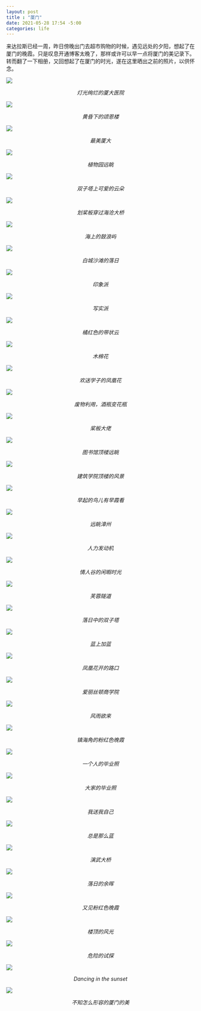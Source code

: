 ```yaml
---
layout: post
title : "厦门"
date: 2021-05-28 17:54 -5:00
categories: life
---
```


来达拉斯已经一周，昨日傍晚出门去超市购物的时候，遇见远处的夕阳，想起了在厦门的晚霞。只是叹息开通博客太晚了，那样或许可以早一点将厦门的美记录下。转而翻了一下相册，又回想起了在厦门的时光，遂在这里晒出之前的照片，以供怀念。


![](/assets/Xiamen/IMG_1623.JPG)
<center style="font-size:14px;font-style:italic"> 灯光绚烂的厦大医院 </center>

![](/assets/Xiamen/IMG_1984.jpg)
<center style="font-size:14px;font-style:italic"> 黄昏下的颂恩楼 </center>

![](/assets/Xiamen/IMG_2296.JPG)
<center style="font-size:14px;font-style:italic"> 最美厦大 </center>

![](/assets/Xiamen/IMG_2398.JPG)
<center style="font-size:14px;font-style:italic"> 植物园远眺 </center>

![](/assets/Xiamen/IMG_2402.JPG)
<center style="font-size:14px;font-style:italic"> 双子塔上可爱的云朵 </center>

![](/assets/Xiamen/IMG_2771.JPG)
<center style="font-size:14px;font-style:italic"> 划桨板穿过海沧大桥 </center>

![](/assets/Xiamen/IMG_2841.JPG)
<center style="font-size:14px;font-style:italic"> 海上的鼓浪屿 </center>

![](/assets/Xiamen/IMG_3316.JPG)
<center style="font-size:14px;font-style:italic"> 白城沙滩的落日 </center>

![](/assets/Xiamen/IMG_3319.JPG)
<center style="font-size:14px;font-style:italic"> 印象派 </center>

![](/assets/Xiamen/IMG_3323.JPG)
<center style="font-size:14px;font-style:italic"> 写实派 </center>

![](/assets/Xiamen/IMG_3389.JPG)
<center style="font-size:14px;font-style:italic"> 橘红色的带状云 </center>

![](/assets/Xiamen/IMG_3717.JPG)
<center style="font-size:14px;font-style:italic"> 木棉花 </center>

![](/assets/Xiamen/IMG_3870.JPG)
<center style="font-size:14px;font-style:italic"> 欢送学子的凤凰花 </center>

![](/assets/Xiamen/IMG_3939.JPG)
<center style="font-size:14px;font-style:italic"> 废物利用，酒瓶变花瓶 </center>

![](/assets/Xiamen/IMG_4149.JPG)
<center style="font-size:14px;font-style:italic"> 桨板大佬 </center>

![](/assets/Xiamen/IMG_4229.JPG)
<center style="font-size:14px;font-style:italic"> 图书馆顶楼远眺 </center>

![](/assets/Xiamen/IMG_4253.JPG)
<center style="font-size:14px;font-style:italic"> 建筑学院顶楼的风景 </center>

![](/assets/Xiamen/IMG_4272.JPG)
<center style="font-size:14px;font-style:italic"> 早起的鸟儿有早霞看 </center>

![](/assets/Xiamen/IMG_4290.JPG)
<center style="font-size:14px;font-style:italic"> 远眺漳州 </center>

![](/assets/Xiamen/IMG_4576.JPG)
<center style="font-size:14px;font-style:italic"> 人力发动机 </center>

![](/assets/Xiamen/IMG_4570.JPG)
<center style="font-size:14px;font-style:italic"> 情人谷的闲暇时光 </center>

![](/assets/Xiamen/IMG_4836.JPG)
<center style="font-size:14px;font-style:italic"> 芙蓉隧道 </center>

![](/assets/Xiamen/IMG_4844.JPG)
<center style="font-size:14px;font-style:italic"> 落日中的双子塔 </center>

![](/assets/Xiamen/IMG_4863.JPG)
<center style="font-size:14px;font-style:italic"> 蓝上加蓝 </center>

![](/assets/Xiamen/IMG_4878.JPG)
<center style="font-size:14px;font-style:italic"> 凤凰花开的路口 </center>

![](/assets/Xiamen/IMG_4916.JPG)
<center style="font-size:14px;font-style:italic"> 爱丽丝顿商学院 </center>

![](/assets/Xiamen/IMG_5027.JPG)
<center style="font-size:14px;font-style:italic"> 风雨欲来 </center>

![](/assets/Xiamen/IMG_5073.JPG)
<center style="font-size:14px;font-style:italic"> 镇海角的粉红色晚霞 </center>

![](/assets/Xiamen/IMG_5115.JPG)
<center style="font-size:14px;font-style:italic"> 一个人的毕业照 </center>

![](/assets/Xiamen/IMG_5143.JPG)
<center style="font-size:14px;font-style:italic"> 大家的毕业照 </center>

![](/assets/Xiamen/IMG_5357.JPG)
<center style="font-size:14px;font-style:italic"> 我送我自己 </center>

![](/assets/Xiamen/IMG_5715.JPG)
<center style="font-size:14px;font-style:italic"> 总是那么蓝 </center>

![](/assets/Xiamen/IMG_5720.JPG)
<center style="font-size:14px;font-style:italic"> 演武大桥 </center>

![](/assets/Xiamen/IMG_5837.JPG)
<center style="font-size:14px;font-style:italic"> 落日的余晖 </center>

![](/assets/Xiamen/IMG_5869.JPG)
<center style="font-size:14px;font-style:italic"> 又见粉红色晚霞 </center>

![](/assets/Xiamen/IMG_5875.JPG)
<center style="font-size:14px;font-style:italic"> 楼顶的风光 </center>

![](/assets/Xiamen/IMG_5883.JPG)
<center style="font-size:14px;font-style:italic"> 危险的试探 </center>

![](/assets/Xiamen/IMG_5899.JPG)
<center style="font-size:14px;font-style:italic"> Dancing in the sunset </center>

![](/assets/Xiamen/IMG_6132.JPG)
<center style="font-size:14px;font-style:italic"> 不知怎么形容的厦门的美 </center>

